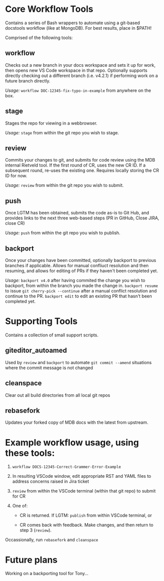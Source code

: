 # Core Workflow Tools
Contains a series of Bash wrappers to automate using a git-based docstools workflow (like at MongoDB). For best results, place in $PATH!

Comprised of the following tools:

## workflow
Checks out a new branch in your docs workspace and sets it up for work, then opens new VS Code workspace in that repo. Optionally supports directly checking out a different branch (i.e. v4.2.1) if performing work on a future branch directly.

_Usage:_ `workflow DOC-12345-fix-typo-in-example` from anywhere on the box.

## stage
Stages the repo for viewing in a webbrowser.

_Usage:_ `stage` from within the git repo you wish to stage.

## review
Commits your changes to git, and submits for code review using the MDB internal Rietveld tool. If the first round of CR, uses the new CR ID. If a subsequent round, re-uses the existing one. Requires locally storing the CR ID for now.

_Usage:_ `review` from within the git repo you wish to submit.

## push
Once LGTM has been obtained, submits the code as-is to Git Hub, and provides links to the next three web-based steps (PR in GitHub, Close JIRA, close CR)

_Usage:_ `push` from within the git repo you wish to publish.

## backport
Once your changes have been committed, optionally backport to previous branches if applicable. Allows for manual confliuct resolution and then resuming, and allows for editing of PRs if they haven't been completed yet.

_Usage:_ `backport v4.0` after having commited the change you wish to backport, from within the branch you made the change in.
         `backport resume` to issue `git cherry-pick --continue` after a manual conflict resolution and continue to the PR.
         `backport edit` to edit an existing PR that hasn't been completed yet.

# Supporting Tools
Contains a collection of small support scripts.

## giteditor_autoamed
Used by `review` and `backport` to automate `git commit --amend` situations where the commit message is not changed

## cleanspace
Clear out all build directories from all local git repos

## rebasefork
Updates your forked copy of MDB docs with the latest from upstream.

# Example workflow usage, using these tools:

1. `workflow DOCS-12345-Correct-Grammer-Error-Example`

2. In resulting VSCode window, edit appropriate RST and YAML files to address concerns raised in Jira ticket

3. `review` from within the VSCode terminal (within that git repo) to submit for CR

4. One of:

   - CR is returned. If LGTM: `publish` from within VSCode terminal, or

   - CR comes back with feedback. Make changes, and then return to step 3 (`review`).


Occassionally, run `rebasefork` and `cleanspace`

# Future plans
Working on a backporting tool for Tony...

